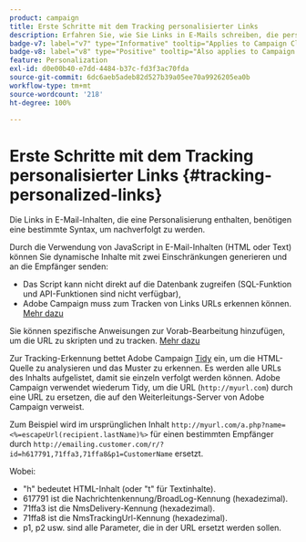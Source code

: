 ```yaml
---
product: campaign
title: Erste Schritte mit dem Tracking personalisierter Links
description: Erfahren Sie, wie Sie Links in E-Mails schreiben, die personalisiert werden können, und wie Sie das Tracking in Campaign unterstützen.
badge-v7: label="v7" type="Informative" tooltip="Applies to Campaign Classic v7"
badge-v8: label="v8" type="Positive" tooltip="Also applies to Campaign v8"
feature: Personalization
exl-id: d0e00b40-e7dd-4484-b37c-fd3f3ac70fda
source-git-commit: 6dc6aeb5adeb82d527b39a05ee70a9926205ea0b
workflow-type: tm+mt
source-wordcount: '218'
ht-degree: 100%

---
```


# Erste Schritte mit dem Tracking personalisierter Links {#tracking-personalized-links}



Die Links in E-Mail-Inhalten, die eine Personalisierung enthalten, benötigen eine bestimmte Syntax, um nachverfolgt zu werden.

Durch die Verwendung von JavaScript in E-Mail-Inhalten (HTML oder Text) können Sie dynamische Inhalte mit zwei Einschränkungen generieren und an die Empfänger senden:

* Das Script kann nicht direkt auf die Datenbank zugreifen (SQL-Funktion und API-Funktionen sind nicht verfügbar),
* Adobe Campaign muss zum Tracken von Links URLs erkennen können. [Mehr dazu](detecting-tracking-urls.md)

Sie können spezifische Anweisungen zur Vorab-Bearbeitung hinzufügen, um die URL zu skripten und zu tracken. [Mehr dazu](pre-processing-instructions.md)

Zur Tracking-Erkennung bettet Adobe Campaign [Tidy](https://www.html-tidy.org/) ein, um die HTML-Quelle zu analysieren und das Muster zu erkennen. Es werden alle URLs des Inhalts aufgelistet, damit sie einzeln verfolgt werden können. Adobe Campaign verwendet wiederum Tidy, um die URL (`http://myurl.com`) durch eine URL zu ersetzen, die auf den Weiterleitungs-Server von Adobe Campaign verweist.

Zum Beispiel wird im ursprünglichen Inhalt `http://myurl.com/a.php?name=<%=escapeUrl(recipient.lastName)%>` für einen bestimmten Empfänger durch `http://emailing.customer.com/r/?id=h617791,71ffa3,71ffa8&p1=CustomerName` ersetzt. 

Wobei:

* &quot;h&quot; bedeutet HTML-Inhalt (oder &quot;t&quot; für Textinhalte).
* 617791 ist die Nachrichtenkennung/BroadLog-Kennung (hexadezimal).
* 71ffa3 ist die NmsDelivery-Kennung (hexadezimal).
* 71ffa8 ist die NmsTrackingUrl-Kennung (hexadezimal).
* p1, p2 usw. sind alle Parameter, die in der URL ersetzt werden sollen.
